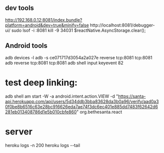 ## dev tools
http://192.168.0.12:8081/index.bundle?platform=android&dev=true&minify=false
http://localhost:8081/debugger-ui/
sudo lsof -i :8081
kill -9 34031
$reactNative.AsyncStorage.clear();


## Android tools
adb devices -l
adb -s ce071717d3054a2a027e reverse tcp:8081 tcp:8081
adb reverse tcp:8081 tcp:8081
adb shell input keyevent 82

# test deep linking:
adb shell am start -W -a android.intent.action.VIEW -d "https://santa-api.herokuapp.com/api/users/5d34ddb3bba83628da3b0a96/verify/aad0a30f0be8b6516c63e28bc916626eda7ae74f3dc6ec401e885dd7483f62642d6281eb013408786d1e5b010cbfe860" org.bethesanta.react

# server
heroku logs -n 200
heroku logs --tail
